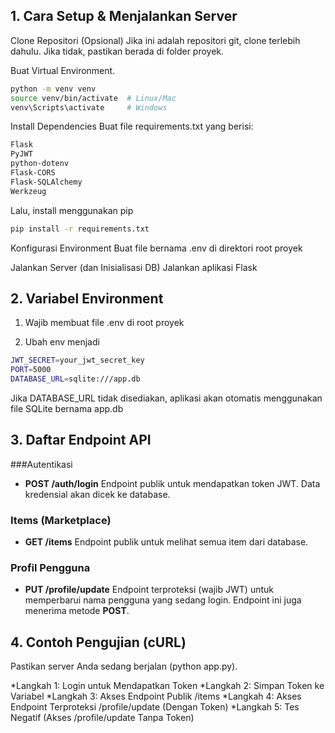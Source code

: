 ## 1. Cara Setup & Menjalankan Server
Clone Repositori (Opsional) Jika ini adalah repositori git, clone terlebih dahulu. Jika tidak, pastikan berada di folder proyek.

Buat Virtual Environment.

   ```bash
  python -m venv venv
  source venv/bin/activate  # Linux/Mac
  venv\Scripts\activate     # Windows
   ```

Install Dependencies Buat file requirements.txt yang berisi:

   ```bash
  Flask
  PyJWT
  python-dotenv
  Flask-CORS
  Flask-SQLAlchemy
  Werkzeug
   ```

Lalu, install menggunakan pip

   ```bash
   pip install -r requirements.txt
   ```

Konfigurasi Environment Buat file bernama .env di direktori root proyek

Jalankan Server (dan Inisialisasi DB) Jalankan aplikasi Flask

## 2. Variabel Environment
1. Wajib membuat file .env di root proyek

2. Ubah env menjadi

  ```bash
  JWT_SECRET=your_jwt_secret_key
  PORT=5000
  DATABASE_URL=sqlite:///app.db
   ```

Jika DATABASE_URL tidak disediakan, aplikasi akan otomatis menggunakan file SQLite bernama app.db

## 3. Daftar Endpoint API

###Autentikasi
* **POST /auth/login**
  Endpoint publik untuk mendapatkan token JWT. Data kredensial akan dicek ke database.

### Items (Marketplace)

* **GET /items**
  Endpoint publik untuk melihat semua item dari database.

### Profil Pengguna

* **PUT /profile/update**
  Endpoint terproteksi (wajib JWT) untuk memperbarui nama pengguna yang sedang login.
  Endpoint ini juga menerima metode **POST**.

## 4. Contoh Pengujian (cURL)
Pastikan server Anda sedang berjalan (python app.py).

*Langkah 1: Login untuk Mendapatkan Token
*Langkah 2: Simpan Token ke Variabel
*Langkah 3: Akses Endpoint Publik /items
*Langkah 4: Akses Endpoint Terproteksi /profile/update (Dengan Token)
*Langkah 5: Tes Negatif (Akses /profile/update Tanpa Token)


